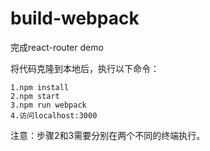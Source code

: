 # build-webpack
完成react-router demo

将代码克隆到本地后，执行以下命令：<br/>
```
1.npm install 
2.npm start    
3.npm run webpack 
4.访问localhost:3000
```
注意：步骤2和3需要分别在两个不同的终端执行。
